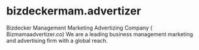 # bizdeckermam.advertizer
Bizdecker Management Marketing Advertizing Company ( Bizmamaadvertizer.co) We are a leading business management marketing and advertising firm with a global reach.
